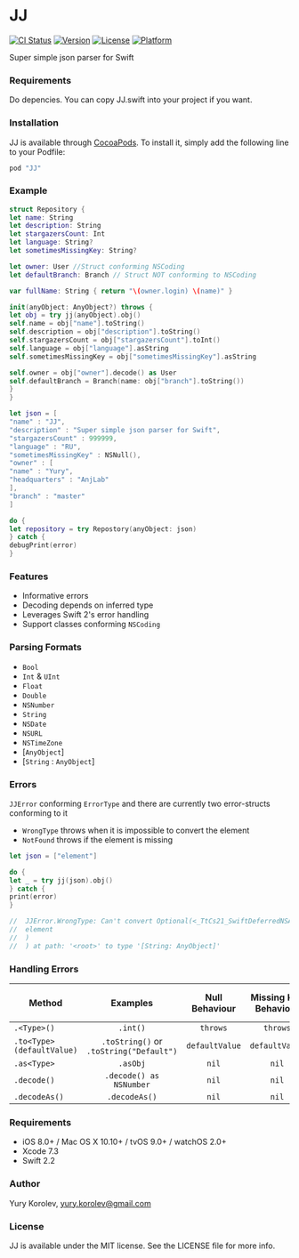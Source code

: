 # JJ

[![CI Status](http://img.shields.io/travis/anjlab/JJ.svg?style=flat)](https://travis-ci.org/anjlab/JJ)
[![Version](https://img.shields.io/cocoapods/v/JJ.svg?style=flat)](http://cocoapods.org/pods/JJ)
[![License](https://img.shields.io/cocoapods/l/JJ.svg?style=flat)](http://cocoapods.org/pods/JJ)
[![Platform](https://img.shields.io/cocoapods/p/JJ.svg?style=flat)](http://cocoapods.org/pods/JJ)

Super simple json parser for Swift

### Requirements

Do depencies. You can copy JJ.swift into your project if you want.

### Installation

JJ is available through [CocoaPods](http://cocoapods.org). To install
it, simply add the following line to your Podfile:

```ruby
pod "JJ"
```

### Example

```swift
struct Repository {
let name: String
let description: String
let stargazersCount: Int
let language: String?
let sometimesMissingKey: String?

let owner: User //Struct conforming NSCoding
let defaultBranch: Branch // Struct NOT conforming to NSCoding

var fullName: String { return "\(owner.login) \(name)" }

init(anyObject: AnyObject?) throws {
let obj = try jj(anyObject).obj()
self.name = obj["name"].toString()
self.description = obj["description"].toString()
self.stargazersCount = obj["stargazersCount"].toInt()
self.language = obj["language"].asString
self.sometimesMissingKey = obj["sometimesMissingKey"].asString

self.owner = obj["owner"].decode() as User
self.defaultBranch = Branch(name: obj["branch"].toString())
}
}

let json = [
"name" : "JJ",
"description" : "Super simple json parser for Swift",
"stargazersCount" : 999999,
"language" : "RU",
"sometimesMissingKey" : NSNull(),
"owner" : [
"name" : "Yury",
"headquarters" : "AnjLab" 
],
"branch" : "master"
]

do {
let repository = try Repostory(anyObject: json)
} catch {
debugPrint(error)
}
```

### Features
- Informative errors
- Decoding depends on inferred type
- Leverages Swift 2's error handling
- Support classes conforming ```NSCoding```

### Parsing Formats
- `Bool`
- `Int` & `UInt`
- `Float`
- `Double`
- `NSNumber`
- `String`
- `NSDate`
- `NSURL`
- `NSTimeZone`
- [`AnyObject`]
- [`String` : `AnyObject`]

### Errors
`JJError` conforming `ErrorType` and there are currently two error-structs conforming to it
- `WrongType` throws when it is impossible to convert the element
- `NotFound` throws if the element is missing

```swift
let json = ["element"]

do {
let _ = try jj(json).obj()
} catch {
print(error)
}

//  JJError.WrongType: Can't convert Optional(<_TtCs21_SwiftDeferredNSArray 0x7fa3be4acb40>(
//  element
//  )
//  ) at path: '<root>' to type '[String: AnyObject]'
```

### Handling Errors

| Method | Examples | Null Behaviour | Missing Key Behaviour | Type Mismatch Behaviour |
| --- | :---: | :---: | :---: | :---: |
| `.<Type>()` | `.int()` | `throws` | `throws` | `throws` |
| `.to<Type>(defaultValue)` | `.toString()` or `.toString("Default")` | `defaultValue` | `defaultValue` | `defaultValue` |
| `.as<Type>` | `.asObj` | `nil` | `nil` | `nil` |
| `.decode()` | `.decode() as NSNumber` | `nil` | `nil` | `nil` |
| `.decodeAs()` | `.decodeAs()` | ```nil``` | `nil` | `nil` |


### Requirements
- iOS 8.0+ / Mac OS X 10.10+ / tvOS 9.0+ / watchOS 2.0+
- Xcode 7.3
- Swift 2.2

### Author

Yury Korolev, yury.korolev@gmail.com

### License

JJ is available under the MIT license. See the LICENSE file for more info.